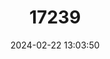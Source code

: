 ---
title: "17239"
category: "Physella natricina"
draft: false
date: 2024-02-22 13:03:50
languages:
  English: ["Snake River Physa Snail"]
---